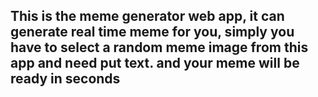 ## This is the meme generator web app, it can generate real time meme for you, simply you have to select a random meme image from this app and need put text. and your meme will be ready in seconds
